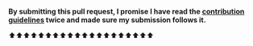 **By submitting this pull request, I promise I have read the [contribution guidelines](https://github.com/kenryu42/awesome-claude-skill/blob/main/CONTRIBUTING.md) twice and made sure my submission follows it.**

⬆⬆⬆⬆⬆⬆⬆⬆⬆⬆⬆⬆⬆⬆⬆⬆⬆⬆⬆⬆